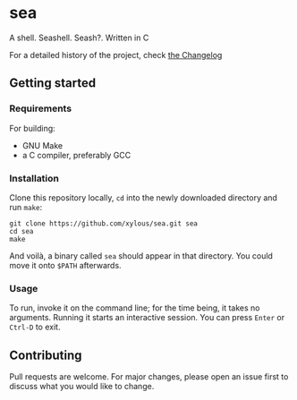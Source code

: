 # sea

A shell. Seashell. Seash?. Written in C

For a detailed history of the project, check [the Changelog](./Changelog.md)

## Getting started

### Requirements

For building:

- GNU Make
- a C compiler, preferably GCC

### Installation

Clone this repository locally, `cd` into the newly downloaded directory and run
`make`:

```
git clone https://github.com/xylous/sea.git sea
cd sea
make
```

And voilà, a binary called `sea` should appear in that directory. You could move
it onto `$PATH` afterwards.

### Usage

To run, invoke it on the command line; for the time being, it takes no
arguments. Running it starts an interactive session. You can press `Enter` or
`Ctrl-D` to exit.

## Contributing

Pull requests are welcome. For major changes, please open an issue first to
discuss what you would like to change.
